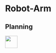 # Robot-Arm
## Planning
<img src="https://upload.wikimedia.org/wikipedia/commons/5/5b/SCARA_right.gif
" width="40" height="40" />
